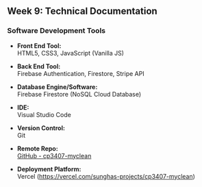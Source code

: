 ## Week 9: Technical Documentation

### Software Development Tools

- **Front End Tool:**  
  HTML5, CSS3, JavaScript (Vanilla JS)

- **Back End Tool:**  
  Firebase Authentication, Firestore, Stripe API

- **Database Engine/Software:**  
  Firebase Firestore (NoSQL Cloud Database)

- **IDE:**  
  Visual Studio Code

- **Version Control:**  
  Git

- **Remote Repo:**  
  [GitHub - cp3407-myclean](https://github.com/Sunghayo/cp3407-myclean)

- **Deployment Platform:**  
  Vercel (https://vercel.com/sunghas-projects/cp3407-myclean)
